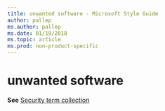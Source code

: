 ```yaml
---
title: unwanted software - Microsoft Style Guide
author: pallep
ms.author: pallep
ms.date: 01/19/2018
ms.topic: article
ms.prod: non-product-specific
---
```


# unwanted software

**See** [Security term collection](~/a-z-word-list-term-collections/term-collections/security-terms.md)
